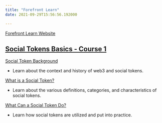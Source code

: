 ```yaml
---
title: "Forefront Learn"
date: 2021-09-29T15:56:56.192000

---
```


[Forefront Learn Website](https://forefront.market/learn)

## [Social Tokens Basics - Course 1](https://forefront.market/learn/social-tokens-basics/course-1)

[Social Token Background](https://forefront.market/learn/social-tokens-basics/course-1/social-token-background)

* Learn about the context and history of web3 and social tokens.

[What is a Social Token?](https://forefront.market/learn/social-tokens-basics/course-1/what-is-a-social-token)

* Learn about the various definitions, categories, and characteristics of social tokens.

[What Can a Social Token Do?](https://forefront.market/learn/social-tokens-basics/course-1/what-can-a-social-token-do)

* Learn how social tokens are utilized and put into practice.

